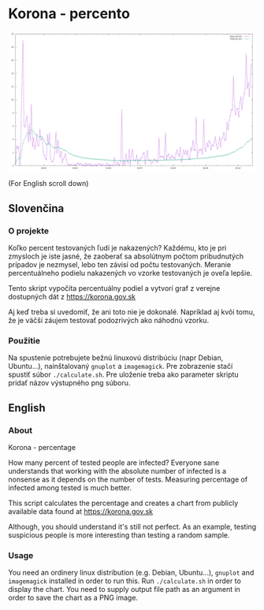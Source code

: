 # Korona - percento

![Example output chart from 15 October](chart.png)

(For English scroll down)

## Slovenčina

### O projekte

Koľko percent testovaných ľudí je nakazených?
Každému, kto je pri zmysloch je iste jasné, že zaoberať sa absolútnym počtom pribudnutých prípadov je nezmysel, lebo ten závisí od počtu testovaných.
Meranie percentuálneho podielu nakazených vo vzorke testovaných je oveľa lepšie.

Tento skript vypočíta percentuálny podiel a vytvorí graf z verejne dostupných dát z https://korona.gov.sk

Aj keď treba si uvedomiť, že ani toto nie je dokonalé.
Napríklad aj kvôi tomu, že je väčší záujem testovať podozrivých ako náhodnú vzorku.

### Použitie

Na spustenie potrebujete bežnú linuxovú distribúciu (napr Debian, Ubuntu...), nainštalovaný `gnuplot` a `imagemagick`.
Pre zobrazenie stačí spustiť súbor `./calculate.sh`.
Pre uloženie treba ako parameter skriptu pridať názov výstupného png súboru.

## English

### About

Korona - percentage

How many percent of tested people are infected?
Everyone sane understands that working with the absolute number of infected is a nonsense as it depends on the number of tests.
Measuring percentage of infected among tested is much better.

This script calculates the percentage and creates a chart from publicly available data found at https://korona.gov.sk

Although, you should understand it's still not perfect.
As an example, testing suspicious people is more interesting than testing a random sample.

### Usage

You need an ordinery linux distribution (e.g. Debian, Ubuntu...), `gnuplot` and `imagemagick` installed in order to run this.
Run `./calculate.sh` in order to display the chart.
You need to supply output file path as an argument in order to save the chart as a PNG image.

